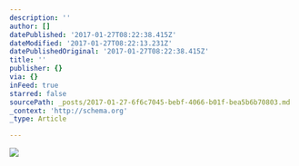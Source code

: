 ```yaml
---
description: ''
author: []
datePublished: '2017-01-27T08:22:38.415Z'
dateModified: '2017-01-27T08:22:13.231Z'
datePublishedOriginal: '2017-01-27T08:22:38.415Z'
title: ''
publisher: {}
via: {}
inFeed: true
starred: false
sourcePath: _posts/2017-01-27-6f6c7045-bebf-4066-b01f-bea5b6b70803.md
_context: 'http://schema.org'
_type: Article

---
```

![](https://the-grid-user-content.s3-us-west-2.amazonaws.com/1420c2dc-0feb-4230-a515-3bfe64648de2.jpg)